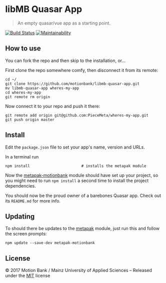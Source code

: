 # libMB Quasar App

> An empty quasar/vue app as a starting point.

[![Build Status](https://travis-ci.org/motionbank/libmb-quasar-app.svg?branch=master)](https://travis-ci.org/motionbank/libmb-quasar-app)
[![Maintainability](https://api.codeclimate.com/v1/badges/aa3436e39a3a07e92e56/maintainability)](https://codeclimate.com/github/motionbank/libmb-quasar-app/maintainability)

## How to use

You can fork the repo and then skip to the installation, or...

First clone the repo somewhere comfy, then disconnect it from its remote:
```shell
cd ~/
git clone https://github.com/motionbank/libmb-quasar-app.git
mv libmb-quasar-app wheres-my-app
cd wheres-my-app
git remote rm origin
```

Now connect it to your repo and push it there:
```shell
git remote add origin git@github.com:PieceMeta/wheres-my-app.git
git push origin master
```

## Install

Edit the ``package.json`` file to set your app's name, version and URLs.

In a terminal run
```shell
npm install                       # installs the metapak module
```

Now the [metapak-motionbank](https://github.com/motionbank/metapak-motionbank) module
should have set up your project, so you might need to run ``npm install`` a second
time to install the project dependencies.

You should now be the proud owner of a barebones Quasar app. Check out its
``README.md`` for more info.

## Updating

To should there be updates to the [metapak](https://github.com/motionbank/metapak-motionbank)
module, just run this and follow the screen prompts:
```shell
npm update --save-dev metapak-motionbank
```

## License

:copyright: 2017 Motion Bank / Mainz University of Applied Sciences – 
Released under the [MIT](https://github.com/motionbank/metapak-motionbank/blob/master/LICENSE) license
